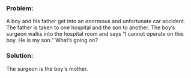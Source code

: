 ### Problem: 

A boy and his father get into an enormous and unfortunate car accident. The father is taken to one hospital and the son to another. The boy’s surgeon walks into the hospital room and says “I cannot operate on this boy. He is my son.” What’s going on?

### Solution: 

The surgeon is the boy's mother. 


